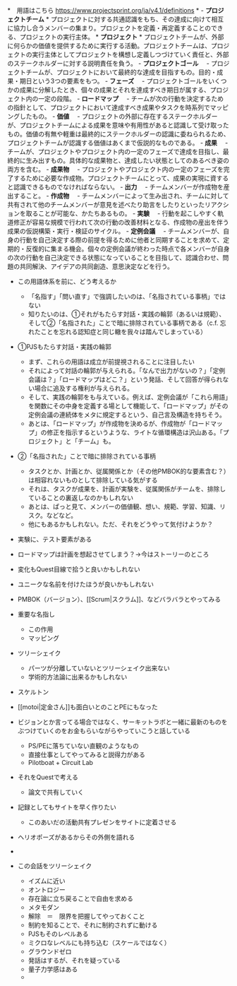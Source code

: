 
*　用語はこちら
https://www.projectsprint.org/ja/v4.1/definitions
	* - **プロジェクトチーム** 
		* プロジェクトに対する共通認識をもち、その達成に向けて相互に協力し合うメンバーの集まり。プロジェクトを定義・再定義することのできる、プロジェクトの実行主体。
	*   **プロジェクト**
		* プロジェクトチームが、外部に何らかの価値を提供するために実行する活動。プロジェクトチームは、プロジェクトの実行主体としてプロジェクトを構想し定義しつづけていく責任と、外部のステークホルダーに対する説明責任を負う。
	- **プロジェクトゴール**　
		- プロジェクトチームが、プロジェクトにおいて最終的な達成を目指すもの。目的・成果・期日という3つの要素をもつ。
	- **フェーズ**　
		- プロジェクトゴールをいくつかの成果に分解したとき、個々の成果とそれを達成すべき期日が属する、プロジェクト内の一定の段階。
	- **ロードマップ**　
		- チームが次の行動を決定するための指針として、プロジェクトにおいて達成すべき成果やタスクを時系列でマッピングしたもの。
	- **価値**　
		- プロジェクトの外部に存在するステークホルダーが、プロジェクトチームによる成果を意味や有用性があると認識して受け取ったもの。価値の有無や軽重は最終的にステークホルダーの認識に委ねられるため、プロジェクトチームが認識する価値はあくまで仮説的なものである。
	- **成果**　
		- チームが、プロジェクトやプロジェクト内の一定のフェーズで達成を目指し、最終的に生み出すもの。具体的な成果物と、達成したい状態としてのあるべき姿の両方を含む。
	- **成果物**　
		- プロジェクトやプロジェクト内の一定のフェーズを完了するために必要な作成物。プロジェクトチームにとって、成果の実現に資すると認識できるものでなければならない。
	- **出力**　
		- チームメンバーが作成物を産出すること。
	- **作成物**　
		- チームメンバーによって生み出され、チームに対して共有されて他のチームメンバーが意見を述べたり助言をしたりといったリアクションを取ることが可能な、かたちあるもの。
	- **実験**　
		- 行動を起こしやすく軌道修正が容易な規模で行われて次の行動の改善材料となる、作成物の産出を伴う成果の仮説構築・実行・検証のサイクル。
	- **定例会議**　
		- チームメンバーが、自身の行動を自己決定する際の前提を得るために他者と同期することを求めて、定期的・反復的に集まる機会。個々の定例会議が終わった時点で各メンバーが自身の次の行動を自己決定できる状態になっていることを目指して、認識合わせ、問題の共同解決、アイデアの共同創造、意思決定などを行う。

* この用語体系を前に、どう考えるか
	* 「名指す」「問い直す」で強調したいのは、「名指されている事柄」ではない
	* 知りたいのは、①それがもたらす対話・実践の輪郭（あるいは規範）、そして②「名指された」ことで暗に排除されている事柄である（c.f. 忘れたことを忘れる認知症と同じ轍を我々は踏んでしまっている）
* ①PJSもたらす対話・実践の輪郭
	* まず、これらの用語は成立が前提視されることに注目したい
	* それによって対話の輪郭が与えられる。「なんで出力がないの？」「定例会議は？」「ロードマップはどこ？」という発話、そして回答が得られない場合に追及する権利が与えられる。
	* そして、実践の輪郭をも与えている。例えば、定例会議が「これら用語」を関数にその中身を定義する場として機能して、「ロードマップ」がその定例会議の連続体をメタに規定するという、自己言及構造を持ちそう。
	* あとは、「ロードマップ」が作成物を決めるが、作成物が「ロードマップ」の修正を指示するというような、ライトな循環構造は沢山ある。「プロジェクト」と「チーム」も。
* ②「名指された」ことで暗に排除されている事柄
	* タスクとか、計画とか、従属関係とか（その他PMBOK的な要素含む？）は相容れないものとして排除している気がする
	* それは、タスクが成果を、計画が実験を、従属関係がチームを、排除していることの裏返しなのかもしれない
	* あとは、ぱっと見て、メンバーの価値観、想い、規範、学習、知識、リスク。などなど。
	* 他にもあるかもしれない。ただ、それをどうやって気付けようか？

* 実験に、テスト要素がある
* ロードマップは計画を想起させてしまう？→今はストーリーのところ
* 変化もQuest目線で拾うと良いかもしれない
* ユニークな名前を付けたほうが良いかもしれない
* PMBOK（バージョン）、[[Scrum|スクラム]]、などバラバラとやってみる
* 重要な名指し
	* この作用
	* マッピング
* ツリーシェイク
	* パーツが分離していないとツリーシェイク出来ない
	* 学術的方法論に出来るかもしれない
* スケルトン
* [[motoi|定金さん]]も面白いとのことPEにもなった
* ビジョンとか言ってる場合ではなく、サーキットラボと一緒に最新のものをぶつけていくのをお金もらいながらやっていこうと話している
	* PS/PEに落ちていない直観のようなもの
	* 直接仕事としてやってみると説得力がある
	* Pilotboat + Circuit Lab
* それをQuestで考える
	* 論文で共有していく
* 記録としてもサイトを早く作りたい
	* このあいだの活動共有プレゼンをサイトに定着させる
* ヘリオポーズがあるからその外側を語れる
* 
* この会話をツリーシェイク
	* イズムに近い
	* オントロジー
	* 存在論に立ち戻ることで自由を求める
	* メタモダン
	* 解除　＝　限界を把握してやっておくこと
	* 制約を知ることで、それに制約されずに動ける
	* PJSもそのレベルある
	* ミクロなレベルにも持ち込む（スケールではなく）
	* グラウンドゼロ
	* 発話はするが、それを疑っている
	* 量子力学感はある
	* 